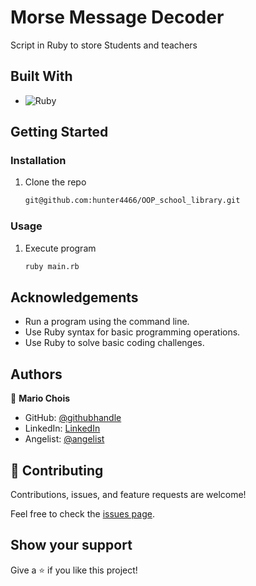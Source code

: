 # Morse Message Decoder

Script in Ruby to store Students and teachers

## Built With

- ![Ruby](https://img.shields.io/badge/Ruby-20232A?style=for-the-badge&logo=ruby&logoColor=61DAFB)

## Getting Started

### Installation

1. Clone the repo

   ```sh
   git@github.com:hunter4466/OOP_school_library.git
   ```

### Usage

1. Execute program 

   ```sh
   ruby main.rb
   ```

## Acknowledgements

- Run a program using the command line.
- Use Ruby syntax for basic programming operations.
- Use Ruby to solve basic coding challenges.

## Authors

👤 **Mario Chois**

- GitHub: [@githubhandle](https://github.com/hunter4466/)
- LinkedIn: [LinkedIn](https://www.linkedin.com/in/mario-chois-5a13b6b6/)
- Angelist: [@angelist](https://angel.co/u/mario-chois)

## 🤝 Contributing

Contributions, issues, and feature requests are welcome!

Feel free to check the [issues page](https://github.com/hunter4466/OOP_school_library/issues).

## Show your support

Give a ⭐️ if you like this project!
